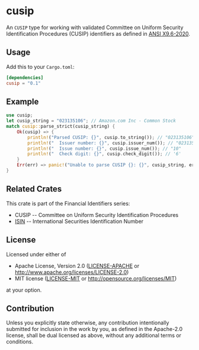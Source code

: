 cusip
====
An `CUSIP` type for working with validated Committee on Uniform Security Identification Procedures (CUSIP) identifiers
as defined in [ANSI X9.6-2020](https://webstore.ansi.org/standards/ascx9/ansix92020).

## Usage

Add this to your `Cargo.toml`:

```toml
[dependencies]
cusip = "0.1"
```


## Example

```rust
use cusip;
let cusip_string = "023135106"; // Amazon.com Inc - Common Stock
match cusip::parse_strict(cusip_string) {
    Ok(cusip) => {
        println!("Parsed CUSIP: {}", cusip.to_string()); // "023135106"
        println!("  Issuer number: {}", cusip.issuer_num()); // "023135"
        println!("  Issue number: {}", cusip.issue_num()); // "10"
        println!("  Check digit: {}", cusip.check_digit()); // '6'
    }
    Err(err) => panic!("Unable to parse CUSIP {}: {}", cusip_string, err),
}
```


## Related Crates

This crate is part of the Financial Identifiers series:

* CUSIP -- Committee on Uniform Security Identification Procedures
* [ISIN](https://crates.io/crates/isin) -- International Securities Identification Number


## License

Licensed under either of

 * Apache License, Version 2.0
   ([LICENSE-APACHE](LICENSE-APACHE) or http://www.apache.org/licenses/LICENSE-2.0)
 * MIT license
   ([LICENSE-MIT](LICENSE-MIT) or http://opensource.org/licenses/MIT)

at your option.


## Contribution

Unless you explicitly state otherwise, any contribution intentionally submitted
for inclusion in the work by you, as defined in the Apache-2.0 license, shall be
dual licensed as above, without any additional terms or conditions.

